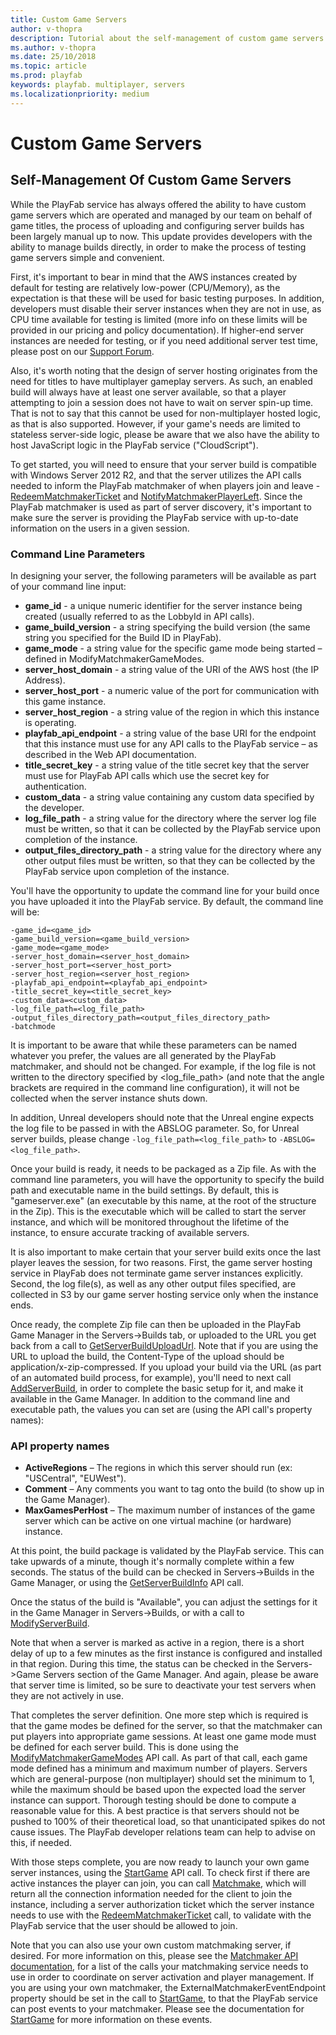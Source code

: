```yaml
---
title: Custom Game Servers
author: v-thopra
description: Tutorial about the self-management of custom game servers.
ms.author: v-thopra
ms.date: 25/10/2018
ms.topic: article
ms.prod: playfab
keywords: playfab. multiplayer, servers
ms.localizationpriority: medium
---
```


# Custom Game Servers

## Self-Management Of Custom Game Servers

While the PlayFab service has always offered the ability to have custom game servers which are operated and managed by our team on behalf of game titles, the process of uploading and configuring server builds has been largely manual up to now. This update provides developers with the ability to manage builds directly, in order to make the process of testing game servers simple and convenient.

First, it's important to bear in mind that the AWS instances created by default for testing are relatively low-power (CPU/Memory), as the expectation is that these will be used for basic testing purposes. In addition, developers must disable their server instances when they are not in use, as CPU time available for testing is limited (more info on these limits will be provided in our pricing and policy documentation). If higher-end server instances are needed for testing, or if you need additional server test time, please post on our [Support Forum](https://community.playfab.com/).

Also, it's worth noting that the design of server hosting originates from the need for titles to have multiplayer gameplay servers. As such, an enabled build will always have at least one server available, so that a player attempting to join a session does not have to wait on server spin-up time. That is not to say that this cannot be used for non-multiplayer hosted logic, as that is also supported. However, if your game's needs are limited to stateless server-side logic, please be aware that we also have the ability to host JavaScript logic in the PlayFab service ("CloudScript").

To get started, you will need to ensure that your server build is compatible with Windows Server 2012 R2, and that the server utilizes the API calls needed to inform the PlayFab matchmaker of when players join and leave - [RedeemMatchmakerTicket](xref:titleid.playfabapi.com.server.matchmaking.redeemmatchmakerticket) and [NotifyMatchmakerPlayerLeft](xref:titleid.playfabapi.com.server.matchmaking.notifymatchmakerplayerleft). Since the PlayFab matchmaker is used as part of server discovery, it's important to make sure the server is providing the PlayFab service with up-to-date information on the users in a given session.

### Command Line Parameters

In designing your server, the following parameters will be available as part of your command line input:

- **game_id** - a unique numeric identifier for the server instance being created (usually referred to as the LobbyId in API calls).
- **game_build_version** - a string specifying the build version (the same string you specified for the Build ID in PlayFab).
- **game_mode** - a string value for the specific game mode being started – defined in ModifyMatchmakerGameModes.
- **server_host_domain** - a string value of the URI of the AWS host (the IP Address).
- **server_host_port** - a numeric value of the port for communication with this game instance.
- **server_host_region** - a string value of the region in which this instance is operating.
- **playfab_api_endpoint** - a string value of the base URI for the endpoint that this instance must use for any API calls to the PlayFab service – as described in the Web API documentation.
- **title_secret_key** - a string value of the title secret key that the server must use for PlayFab API calls which use the secret key for authentication.
- **custom_data** - a string value containing any custom data specified by the developer.
- **log_file_path** - a string value for the directory where the server log file must be written, so that it can be collected by the PlayFab service upon completion of the instance.
- **output_files_directory_path** - a string value for the directory where any other output files must be written, so that they can be collected by the PlayFab service upon completion of the instance.

You'll have the opportunity to update the command line for your build once you have uploaded it into the PlayFab service. By default, the command line will be:

```azurecli
-game_id=<game_id>
-game_build_version=<game_build_version>
-game_mode=<game_mode>
-server_host_domain=<server_host_domain>
-server_host_port=<server_host_port>
-server_host_region=<server_host_region>
-playfab_api_endpoint=<playfab_api_endpoint>
-title_secret_key=<title_secret_key>
-custom_data=<custom_data>
-log_file_path=<log_file_path>
-output_files_directory_path=<output_files_directory_path>
-batchmode
```

It is important to be aware that while these parameters can be named whatever you prefer, the values are all generated by the PlayFab matchmaker, and should not be changed. For example, if the log file is not written to the directory specified by <log_file_path> (and note that the angle brackets are required in the command line configuration), it will not be collected when the server instance shuts down.

In addition, Unreal developers should note that the Unreal engine expects the log file to be passed in with the ABSLOG parameter. So, for Unreal server builds, please change
`-log_file_path=<log_file_path>` to `-ABSLOG=<log_file_path>`.

Once your build is ready, it needs to be packaged as a Zip file. As with the command line parameters, you will have the opportunity to specify the build path and executable name in the build settings. By default, this is "gameserver.exe" (an executable by this name, at the root of the structure in the Zip). This is the executable which will be called to start the server instance, and which will be monitored throughout the lifetime of the instance, to ensure accurate tracking of available servers.

It is also important to make certain that your server build exits once the last player leaves the session, for two reasons. First, the game server hosting service in PlayFab does not terminate game server instances explicitly. Second, the log file(s), as well as any other output files specified, are collected in S3 by our game server hosting service only when the instance ends.

Once ready, the complete Zip file can then be uploaded in the PlayFab Game Manager in the Servers->Builds tab, or uploaded to the URL you get back from a call to [GetServerBuildUploadUrl](xref:titleid.playfabapi.com.admin.customservermanagement.getserverbuilduploadurl). Note that if you are using the URL to upload the build, the Content-Type of the upload should be application/x-zip-compressed.
If you upload your build via the URL (as part of an automated build process, for example), you'll need to next call [AddServerBuild](xref:titleid.playfabapi.com.admin.customservermanagement.addserverbuild), in order to complete the basic setup for it, and make it available in the Game Manager. In addition to the command line and executable path, the values you can set are (using the API call's property names):

### API property names

- **ActiveRegions** – The regions in which this server should run (ex: "USCentral", "EUWest").
- **Comment** – Any comments you want to tag onto the build (to show up in the Game Manager).
- **MaxGamesPerHost** – The maximum number of instances of the game server which can be active on one virtual machine (or hardware) instance.

At this point, the build package is validated by the PlayFab service. This can take upwards of a minute, though it's normally complete within a few seconds. The status of the build can be checked in Servers->Builds in the Game Manager, or using the [GetServerBuildInfo](xref:titleid.playfabapi.com.admin.customservermanagement.getserverbuildinfo) API call.

Once the status of the build is "Available", you can adjust the settings for it in the Game Manager in Servers->Builds, or with a call to [ModifyServerBuild](xref:titleid.playfabapi.com.admin.customservermanagement.modifyserverbuild).

Note that when a server is marked as active in a region, there is a short delay of up to a few minutes as the first instance is configured and installed in that region. During this time, the status can be checked in the Servers->Game Servers section of the Game Manager. And again, please be aware that server time is limited, so be sure to deactivate your test servers when they are not actively in use.

That completes the server definition. One more step which is required is that the game modes be defined for the server, so that the matchmaker can put players into appropriate game sessions. At least one game mode must be defined for each server build. This is done using the [ModifyMatchmakerGameModes](xref:titleid.playfabapi.com.admin.matchmaking.modifymatchmakergamemodes) API call. As part of that call, each game mode defined has a minimum and maximum number of players. Servers which are general-purpose (non multiplayer) should set the minimum to 1, while the maximum should be based upon the expected load the server instance can support. Thorough testing should be done to compute a reasonable value for this. A best practice is that servers should not be pushed to 100% of their theoretical load, so that unanticipated spikes do not cause issues. The PlayFab developer relations team can help to advise on this, if needed.

With those steps complete, you are now ready to launch your own game server instances, using the [StartGame](xref:titleid.playfabapi.com.client.matchmaking.startgame) API call. To check first if there are active instances the player can join, you can call [Matchmake](xref:titleid.playfabapi.com.client.matchmaking.matchmake), which will return all the connection information needed for the client to join the instance, including a server authorization ticket which the server instance needs to use with the [RedeemMatchmakerTicket](xref:titleid.playfabapi.com.server.matchmaking.redeemmatchmakerticket) call, to validate with the PlayFab service that the user should be allowed to join.

Note that you can also use your own custom matchmaking server, if desired. For more information on this, please see the [Matchmaker API documentation](xref:titleid.playfabapi.com.matchmaker.matchmaking), for a list of the calls your matchmaking service needs to use in order to coordinate on server activation and player management. If you are using your own matchmaker, the ExternalMatchmakerEventEndpoint property should be set in the call to [StartGame](xref:titleid.playfabapi.com.client.matchmaking.startgame), to that the PlayFab service can post events to your matchmaker. Please see the documentation for [StartGame](xref:titleid.playfabapi.com.client.matchmaking.startgame) for more information on these events.
